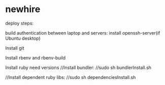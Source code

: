 newhire
=======

deploy steps:

build authentication between laptop and servers: install openssh-server(if Ubuntu desktop)

Install git

Install rbenv and rbenv-build

Install ruby need versions
//Install bundler:
//sudo sh bundlerInstall.sh

//Install dependent ruby libs:
//sudo sh dependenciesInstall.sh
